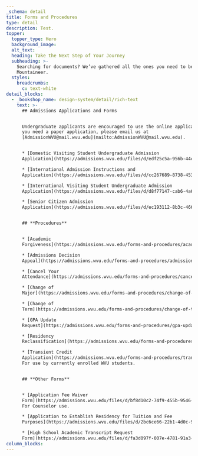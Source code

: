 ```yaml
---
_schema: detail
title: Forms and Procedures
type: detail
description: Test.
topper:
  topper_type: Hero
  background_image:
  alt_text:
  heading: Take the Next Step of Your Journey
  subheading: >-
    Searching for documents? We’ve gathered all the ones you need to become a
    Mountaineer.
  styles:
    breadcrumbs:
      c: text-white
detail_blocks:
  - _bookshop_name: design-system/detail/rich-text
    text: >-
      ## Admissions Applications and Forms


      Undergraduate applicants are encouraged to use the online application. If
      you need a paper application, please email us at
      [AdmissionWVU@mail.wvu.edu](mailto:AdmissionWVU@mail.wvu.edu).


      * [Domestic Visiting Student Undergraduate Admission
      Application](https://admissions.wvu.edu/files/d/edf25c5a-956b-44cf-abbf-300d7e6bb0b3/domestic-visiting-student-undergraduate-admission-application.pdf)

      * [International Admission Instructions and
      Application](https://admissions.wvu.edu/files/d/cc267689-8738-4535-892d-07c220f12712/international-admission-instructions-and-application.pdf)

      * [International Visiting Student Undergraduate Admission
      Application](https://admissions.wvu.edu/files/d/d8f77147-cab6-4a64-9e9d-78cd703df760/international-visiting-student-undergraduate-admission-application.pdf)

      * [Senior Citizen Admission
      Application](https://admissions.wvu.edu/files/d/ec193112-8b3c-4667-ab17-647f7480254d/senior-citizen-admission-application.pdf)


      ## **Procedures**


      * [Academic
      Forgiveness](https://admissions.wvu.edu/forms-and-procedures/academic-forgiveness)

      * [Admissions Decision
      Appeal](https://admissions.wvu.edu/forms-and-procedures/admissions-decision-appeal)

      * [Cancel Your
      Attendance](https://admissions.wvu.edu/forms-and-procedures/cancel-your-attendance)

      * [Change of
      Major](https://admissions.wvu.edu/forms-and-procedures/change-of-major)

      * [Change of
      Term](https://admissions.wvu.edu/forms-and-procedures/change-of-term)

      * [GPA Update
      Request](https://admissions.wvu.edu/forms-and-procedures/gpa-update-request-form)

      * [Residency
      Reclassification](https://admissions.wvu.edu/forms-and-procedures/residency-reclassification)

      * [Transient Credit
      Application](https://admissions.wvu.edu/forms-and-procedures/transient-credit-application)
      For use by currently enrolled WVU students.


      ## **Other Forms**


      * [Application Fee Waiver
      Form](https://admissions.wvu.edu/files/d/bf8d10c2-74f9-455b-9546-b9cd9e6ade65/application-fee-waiver-form.pdf)
      For Counselor use.

      * [Application to Establish Residency for Tuition and Fee
      Purposes](https://admissions.wvu.edu/files/d/2bc6ce66-22b1-4d0c-945d-ef9971d83a40/application-to-establish-residency-for-tuition-and-fee-purposes.pdf)

      * [High School Academic Transcript Request
      Form](https://admissions.wvu.edu/files/d/fa3d097f-007e-4781-91a3-3b534c5ac42b/high-school-academic-transcript-request-form.pdf)
column_blocks:
---
```

